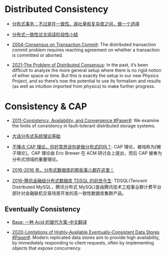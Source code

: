 # Distributed Consistency

- [分布式事务：不过是在一致性、吞吐量和复杂度之间，做一个选择](www.primeton.com/read.php?id=2258&his=1)

- [分布式一致性论文阅读阶段性小结](http://blog.fnil.net/blog/ac1fa10ff9b2404ed0b91bdfaf76a87d/)

- [2004-Consensus on Transaction Commit](https://lamport.azurewebsites.net/video/consensus-on-transaction-commit.pdf): The distributed transaction commit problem requires reaching agreement on whether a transaction is committed or aborted.

- [2021-The Problem of Distributed Consensus](https://writings.stephenwolfram.com/2021/05/the-problem-of-distributed-consensus/): In the past, it’s been difficult to analyze the more general setup where there is no rigid notion of either space or time. But this is exactly the setup in our new Physics Project, and so there’s now the potential to use its formalism and results (as well as intuition imported from physics) to make further progress.

# Consistency & CAP

- [2011-Consistency, Availability, and Convergence #Paper#](https://apps.cs.utexas.edu/tech_reports/reports/tr/TR-2036.pdf): We examine the limits of consistency in fault-tolerant distributed storage systems.

- [大话分布式系统理论基础](http://mp.weixin.qq.com/s/p4PEZPjxJyYXKpkCCdShbw)

- [不懂点 CAP 理论，你好意思说你是做分布式的吗？](https://parg.co/ULa): CAP 理论，被戏称为[帽子理论]。CAP 理论由 Eric Brewer 在 ACM 研讨会上提出，而后 CAP 被奉为分布式领域的重要理论。

- [2016-2016 年，分布式数据库的那些事儿都在这里！](https://parg.co/b1g)

- [2016-腾讯金融级分布式数据库 TDSQL 的前世今生](http://blog.csdn.net/test_soy/article/details/53259136): TDSQL(Tencent Distributed MySQL，腾讯分布式 MySQL)是由腾讯技术工程事业群计费平台部针对金融联机交易场景开发的高一致性数据库集群产品。

## Eventually Consistency

- [Base: 一种 Acid 的替代方案-中文翻译](http://article.yeeyan.org/view/167444/125572)

- [2020-Limitations of Highly-Available Eventually-Consistent Data Stores #Paper#](https://www.cs.tau.ac.il/~mad/publications/podc2015-replds.pdf): Modern replicated data stores aim to provide high availability, by immediately responding to client requests, often by implementing objects that expose concurrency.
